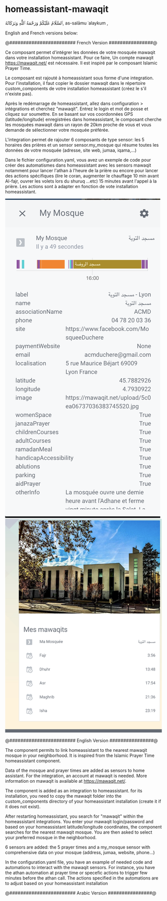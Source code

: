 # homeassistant-mawaqit

ٱلسَّلَامُ عَلَيْكُمْ وَرَحْمَةُ ٱللَّٰهِ وَبَرَكَاتُهُ,
as-salāmu ʿalaykum ,

English and French versions below:


@######################## French Version ################@

Ce composant permet d'intégrer les données de votre mosquée mawaqit dans votre installation homeassistant. Pour ce faire, Un compte mawaqit https://mawaqit.net/ est nécessaire. Il est inspiré par le composant Islamic Prayer Time.

Le composant est rajouté à homeassistant sous forme d'une integration. Pour l'installation, il faut copier le dossier mawaqit dans le répertoire custom_components de votre installation homeassistant (créez le s'il n'existe pas).

Après le redémarrage de homeassistant, allez dans configuration > intégrations et cherchez "mawaqit". Entrez le login et mot de posse et cliquez sur soumettre. En se basant sur vos coordonnées GPS (latitude/longitude) enregistrées dans homeassistant, le composant cherche les mosquées mawaqit dans un rayon de 20km proche de vous et vous demande de sélectionner votre mosquée préférée.

L'integration permet de rajouter 6 composants de type sensor: les 5 horaires des prières et un sensor sensor.my_mosque qui résume toutes les données de votre mosquée (adresse, site web, jumaa, iqama,...)

Dans le fichier configuration.yaml, vous avez un exemple de code pour créer des automatismes dans homeassistant avec les sensors mawaqit notamment pour lancer l'athan à l'heure de la prière ou encore pour lancer des actions spécifiques (lire le coran, augmenter le chauffage 10 min avant Al-fajr, ouvrer les volets lors du shuruq ...etc)  15 minutes avant l'appel à la prière. Les actions sont à adapter en fonction de vote installation homeassistant.

![Alt text](/image1.png?raw=true "Optional Title")
![Alt text](/image2.png?raw=true "Optional Title")

@######################## English Version ################@

The component permits to link homeassistant to the nearest mawaqit mosque in your neighborhood. It is inspired from the Islamic Prayer Time homeassistant component.

Data of the mosque and prayer times are added as sensors to home assistant.
For the integration, an account at mawaqit is needed. More information on mawaqit is available at https://mawaqit.net/.

The component is added as an integration to homeassistant. for its installation, you need to copy the mawaqit folder into  the custom_components directory of your homeassistant installation (create it if it does not exist).

After restarting homeassistant, you search for "mawaqit" within the homeassistant integrations. You enter your mawaqit login/password and based on your homeassistant latitude/longitude coordinates, the component searches for the nearest mawaqit mosque. You are then asked to select your preferred mosque in the neighborhood.

6 sensors are added: the 5 prayer times and a my_mosque sensor with comprehensive data on your mosque (address, jumaa, website, phone...)

In the configuration.yaml file, you have an example of needed code and automations to interact with the mawaqit sensors. For instance, you have the athan automation at prayer time or specefic actions to trigger few minutes before the athan call. The actions specified in the automations are to adjust based on your homeassistant installation

@######################## Arabic Version ################@
